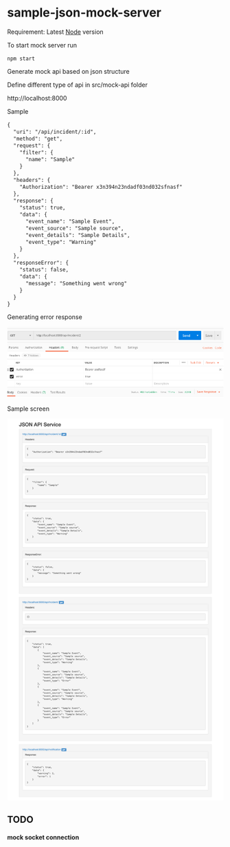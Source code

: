 # sample-json-mock-server

Requirement: Latest [Node](https://nodejs.org/en/) version

To start mock server run

```
npm start
```

Generate mock api based on json structure

Define different type of api in src/mock-api folder

http://localhost:8000

Sample

```
{
  "uri": "/api/incident/:id",
  "method": "get",
  "request": {
    "filter": {
      "name": "Sample"
    }
  },
  "headers": {
    "Authorization": "Bearer x3n394n23ndadf03nd032sfnasf"
  },
  "response": {
    "status": true,
    "data": {
      "event_name": "Sample Event",
      "event_source": "Sample source",
      "event_details": "Sample Details",
      "event_type": "Warning"
    }
  },
  "responseError": {
    "status": false,
    "data": {
      "message": "Something went wrong"
    }
  }
}
```

Generating error response

![alt text](https://raw.githubusercontent.com/aatishgore/sample-json-mock-server/master/screenshots/manage-error.png "Handling it with header params")

Sample screen

![alt text](https://raw.githubusercontent.com/aatishgore/sample-json-mock-server/master/screenshots/output.png "Handling it with header params")

## TODO

#### mock socket connection
